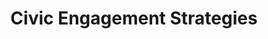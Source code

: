 ---
title: Civic Engagement Strategies
points: 
    - about: Youth Empowerment
      image: /img/about-us/PNG 4 KIDS.png
    - about: Community Involvement
      image: /img/about-us/PNG 5 KID EDIT.png
    - about: Child Rights Advocacy					
      image: /img/about-us/PNG 8 KIDS.png
    - about: Survivor Centric Activism
      image: /img/about-us/PNG 7 KIDS.png
    - about: Education for Prevention
      image: /img/about-us/PNG KID 6.png
      
---